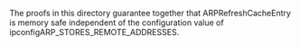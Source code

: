 The proofs in this directory guarantee together that ARPRefreshCacheEntry is
memory safe independent of the configuration value of
ipconfigARP_STORES_REMOTE_ADDRESSES.
